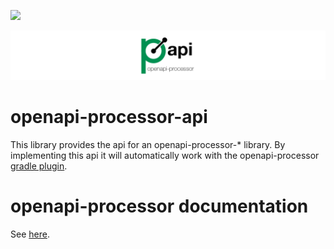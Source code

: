 [![][badge-license]][oap-license]

![openapi-processor-api logo](images/openapi-processor-api@1280x200.png)


# openapi-processor-api

This library provides the api for an openapi-processor-* library. By implementing this api it will automatically work with the openapi-processor [gradle plugin][oap-gradle]. 

# openapi-processor documentation

See [here][oap-docs].

[badge-license]: https://img.shields.io/badge/License-Apache%202.0-blue.svg?labelColor=313A42
[badge-ci]: https://github.com/hauner/openapi-processor-api/workflows/ci/badge.svg
[oap-docs]: https://hauner.github.com/openapi-processor/api/current/index.html
[oap-gradle]: https://hauner.github.com/openapi-processor/gradle/current/index.html
[oap-license]: https://github.com/hauner/openapi-processor-api/blob/master/LICENSE
